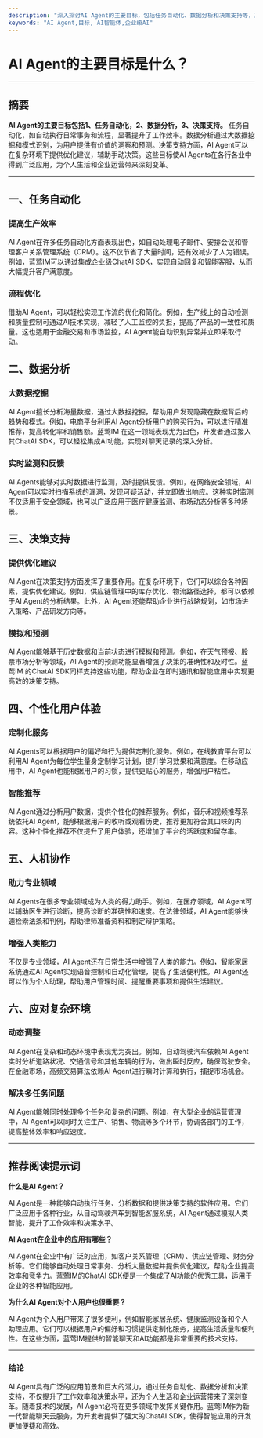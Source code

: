 ```yaml
---
description: "深入探讨AI Agent的主要目标，包括任务自动化、数据分析和决策支持等，及其在个人与企业中的应用。"
keywords: "AI Agent,目标, AI智能体,企业级AI"
---
```

# AI Agent的主要目标是什么？

---

## 摘要

**AI Agent的主要目标包括1、任务自动化，2、数据分析，3、决策支持。** 任务自动化，如自动执行日常事务和流程，显著提升了工作效率。数据分析通过大数据挖掘和模式识别，为用户提供有价值的洞察和预测。决策支持方面，AI Agent可以在复杂环境下提供优化建议，辅助手动决策。这些目标使AI Agents在各行各业中得到广泛应用，为个人生活和企业运营带来深刻变革。

---

## 一、任务自动化

### 提高生产效率

AI Agent在许多任务自动化方面表现出色，如自动处理电子邮件、安排会议和管理客户关系管理系统（CRM）。这不仅节省了大量时间，还有效减少了人为错误。例如，蓝莺IM可以通过集成企业级ChatAI SDK，实现自动回复和智能客服，从而大幅提升客户满意度。

### 流程优化

借助AI Agent，可以轻松实现工作流的优化和简化。例如，生产线上的自动检测和质量控制可通过AI技术实现，减轻了人工监控的负担，提高了产品的一致性和质量。这也适用于金融交易和市场监控，AI Agent能自动识别异常并立即采取行动。

## 二、数据分析

### 大数据挖掘

AI Agent擅长分析海量数据，通过大数据挖掘，帮助用户发现隐藏在数据背后的趋势和模式。例如，电商平台利用AI Agent分析用户的购买行为，可以进行精准推荐，提高转化率和销售额。蓝莺IM 在这一领域表现尤为出色，开发者通过接入其ChatAI SDK，可以轻松集成AI功能，实现对聊天记录的深入分析。

### 实时监测和反馈

AI Agents能够对实时数据进行监测，及时提供反馈。例如，在网络安全领域，AI Agent可以实时扫描系统的漏洞，发现可疑活动，并立即做出响应。这种实时监测不仅适用于安全领域，也可以广泛应用于医疗健康监测、市场动态分析等多种场景。

## 三、决策支持

### 提供优化建议

AI Agent在决策支持方面发挥了重要作用。在复杂环境下，它们可以综合各种因素，提供优化建议。例如，供应链管理中的库存优化、物流路径选择，都可以依赖于AI Agent的分析结果。此外，AI Agent还能帮助企业进行战略规划，如市场进入策略、产品研发方向等。

### 模拟和预测

AI Agent能够基于历史数据和当前状态进行模拟和预测。例如，在天气预报、股票市场分析等领域，AI Agent的预测功能显著增强了决策的准确性和及时性。蓝莺IM 的ChatAI SDK同样支持这些功能，帮助企业在即时通讯和智能应用中实现更高效的决策支持。

## 四、个性化用户体验

### 定制化服务

AI Agents可以根据用户的偏好和行为提供定制化服务。例如，在线教育平台可以利用AI Agent为每位学生量身定制学习计划，提升学习效果和满意度。在移动应用中，AI Agent也能根据用户的习惯，提供更贴心的服务，增强用户粘性。

### 智能推荐

AI Agent通过分析用户数据，提供个性化的推荐服务。例如，音乐和视频推荐系统依托AI Agent，能够根据用户的收听或观看历史，推荐更加符合其口味的内容。这种个性化推荐不仅提升了用户体验，还增加了平台的活跃度和留存率。

## 五、人机协作

### 助力专业领域

AI Agents在很多专业领域成为人类的得力助手。例如，在医疗领域，AI Agent可以辅助医生进行诊断，提高诊断的准确性和速度。在法律领域，AI Agent能够快速检索法条和判例，帮助律师准备资料和制定辩护策略。

### 增强人类能力

不仅是专业领域，AI Agent还在日常生活中增强了人类的能力。例如，智能家居系统通过AI Agent实现语音控制和自动化管理，提高了生活便利性。AI Agent还可以作为个人助理，帮助用户管理时间、提醒重要事项和提供生活建议。

## 六、应对复杂环境

### 动态调整

AI Agent在复杂和动态环境中表现尤为突出。例如，自动驾驶汽车依赖AI Agent实时分析道路状况、交通信号和其他车辆的行为，做出瞬时反应，确保驾驶安全。在金融市场，高频交易算法依赖AI Agent进行瞬时计算和执行，捕捉市场机会。

### 解决多任务问题

AI Agent能够同时处理多个任务和复杂的问题。例如，在大型企业的运营管理中，AI Agent可以同时关注生产、销售、物流等多个环节，协调各部门的工作，提高整体效率和响应速度。

---

## 推荐阅读提示词

**什么是AI Agent？**

AI Agent是一种能够自动执行任务、分析数据和提供决策支持的软件应用。它们广泛应用于各种行业，从自动驾驶汽车到智能客服系统，AI Agent通过模拟人类智能，提升了工作效率和决策水平。

**AI Agent在企业中的应用有哪些？**

AI Agent在企业中有广泛的应用，如客户关系管理（CRM）、供应链管理、财务分析等。它们能够自动处理日常事务、分析大量数据并提供优化建议，帮助企业提高效率和竞争力。蓝莺IM的ChatAI SDK便是一个集成了AI功能的优秀工具，适用于企业的各种智能应用。

**为什么AI Agent对个人用户也很重要？**

AI Agent为个人用户带来了很多便利，例如智能家居系统、健康监测设备和个人助理应用。它们可以根据用户的偏好和习惯提供定制化服务，提高生活质量和便利性。在这些方面，蓝莺IM提供的智能聊天和AI功能都是非常重要的技术支持。

---

### 结论

AI Agent具有广泛的应用前景和巨大的潜力，通过任务自动化、数据分析和决策支持，不仅提升了工作效率和决策水平，还为个人生活和企业运营带来了深刻变革。随着技术的发展，AI Agent必将在更多领域中发挥关键作用。蓝莺IM作为新一代智能聊天云服务，为开发者提供了强大的ChatAI SDK，使得智能应用的开发更加便捷和高效。

